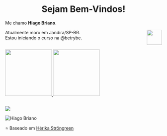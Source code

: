 <h1 align="center"> Sejam Bem-Vindos! </h1>

<p align="left" >
Me chamo <b> Hiago Briano</b>.
</p>
<a href="https://www.linkedin.com/in/hiago-briano/" target="_blank">
  <img align="right" src="https://i.ibb.co/Kx2GSrT/linkedin.png" width="48px" height="48px">
</a>
<p align="left" >
Atualmente moro em Jandira/SP-BR.<br />
Estou iniciando o curso na @betrybe</b>.
</p>
 
 ## 
 
 
 <div>

  <a href="https://github.com/rafaballerini">

  <img height="150em" src="https://github-readme-stats.vercel.app/api?username=hiagobriano&show_icons=true&&theme=graywhite&title_color=268bd2&include_all_commits=true&count_private=true"/>

  <img height="150em" src="https://github-readme-stats.vercel.app/api/top-langs/?username=hiagobriano&layout=compact&langs_count=7&&theme=graywhite&title_color=268bd2"/>

</div>

<!--
 <p>
  <img height="150px" src="https://github-readme-stats.vercel.app/api/top-langs/?username=HiagoBriano&layout=compact&theme=graywhite&title_color=268bd2" alt="Hiago Briano" />
</p>
<p>&nbsp;
  <img height="150px" src="https://github-readme-stats.vercel.app/api?username=HiagoBriano&count_private=true&show_icons=true&theme=graywhite&icon_color=268bd2&title_color=268bd2" alt="Hiago Briano" />
</p>
-->
## 
 
<div> 
<a href = "mailto:hiago.artist@hotmail.com"><img src="https://img.shields.io/badge/Microsoft_Outlook-0078D4?style=for-the-badge&logo=microsoft-outlook&logoColor=white" target="_blank"></a>
</div>
<p align="left"> <img src="https://komarev.com/ghpvc/?username=HiagoBriano" alt="Hiago Briano" /> </p>

⭐️ Baseado em [Hérika Ströngreen](https://github.com/Strongreen)




<!--

<a href="https://www.linkedin.com/in/hiago-briano/" target="_blank"><img src="https://img.shields.io/badge/-LinkedIn-%230077B5?style=for-the-badge&logo=linkedin&logoColor=white" target="_blank"></a>

-->
